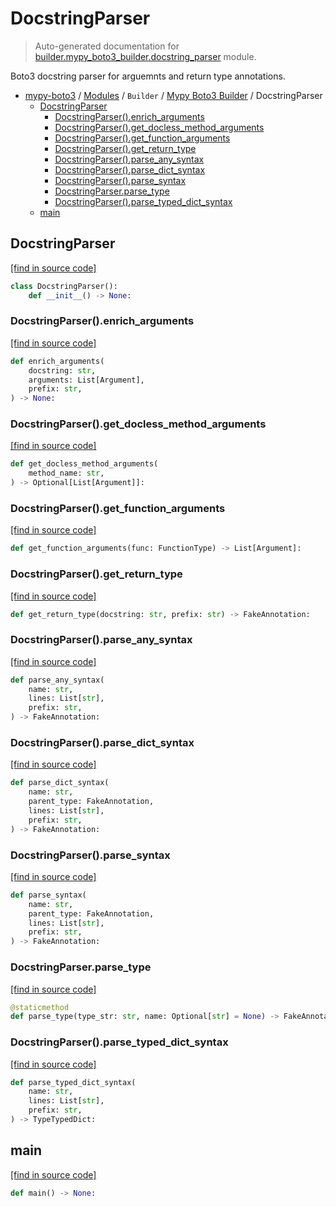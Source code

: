 # DocstringParser

> Auto-generated documentation for [builder.mypy_boto3_builder.docstring_parser](https://github.com/vemel/mypy_boto3/blob/master/builder/mypy_boto3_builder/docstring_parser.py) module.

Boto3 docstring parser for arguemnts and return type annotations.

- [mypy-boto3](../../README.md#mypy_boto3) / [Modules](../../MODULES.md#mypy-boto3-modules) / `Builder` / [Mypy Boto3 Builder](index.md#mypy-boto3-builder) / DocstringParser
    - [DocstringParser](#docstringparser)
        - [DocstringParser().enrich_arguments](#docstringparserenrich_arguments)
        - [DocstringParser().get_docless_method_arguments](#docstringparserget_docless_method_arguments)
        - [DocstringParser().get_function_arguments](#docstringparserget_function_arguments)
        - [DocstringParser().get_return_type](#docstringparserget_return_type)
        - [DocstringParser().parse_any_syntax](#docstringparserparse_any_syntax)
        - [DocstringParser().parse_dict_syntax](#docstringparserparse_dict_syntax)
        - [DocstringParser().parse_syntax](#docstringparserparse_syntax)
        - [DocstringParser.parse_type](#docstringparserparse_type)
        - [DocstringParser().parse_typed_dict_syntax](#docstringparserparse_typed_dict_syntax)
    - [main](#main)

## DocstringParser

[[find in source code]](https://github.com/vemel/mypy_boto3/blob/master/builder/mypy_boto3_builder/docstring_parser.py#L24)

```python
class DocstringParser():
    def __init__() -> None:
```

### DocstringParser().enrich_arguments

[[find in source code]](https://github.com/vemel/mypy_boto3/blob/master/builder/mypy_boto3_builder/docstring_parser.py#L153)

```python
def enrich_arguments(
    docstring: str,
    arguments: List[Argument],
    prefix: str,
) -> None:
```

### DocstringParser().get_docless_method_arguments

[[find in source code]](https://github.com/vemel/mypy_boto3/blob/master/builder/mypy_boto3_builder/docstring_parser.py#L102)

```python
def get_docless_method_arguments(
    method_name: str,
) -> Optional[List[Argument]]:
```

### DocstringParser().get_function_arguments

[[find in source code]](https://github.com/vemel/mypy_boto3/blob/master/builder/mypy_boto3_builder/docstring_parser.py#L142)

```python
def get_function_arguments(func: FunctionType) -> List[Argument]:
```

### DocstringParser().get_return_type

[[find in source code]](https://github.com/vemel/mypy_boto3/blob/master/builder/mypy_boto3_builder/docstring_parser.py#L51)

```python
def get_return_type(docstring: str, prefix: str) -> FakeAnnotation:
```

### DocstringParser().parse_any_syntax

[[find in source code]](https://github.com/vemel/mypy_boto3/blob/master/builder/mypy_boto3_builder/docstring_parser.py#L214)

```python
def parse_any_syntax(
    name: str,
    lines: List[str],
    prefix: str,
) -> FakeAnnotation:
```

### DocstringParser().parse_dict_syntax

[[find in source code]](https://github.com/vemel/mypy_boto3/blob/master/builder/mypy_boto3_builder/docstring_parser.py#L250)

```python
def parse_dict_syntax(
    name: str,
    parent_type: FakeAnnotation,
    lines: List[str],
    prefix: str,
) -> FakeAnnotation:
```

### DocstringParser().parse_syntax

[[find in source code]](https://github.com/vemel/mypy_boto3/blob/master/builder/mypy_boto3_builder/docstring_parser.py#L236)

```python
def parse_syntax(
    name: str,
    parent_type: FakeAnnotation,
    lines: List[str],
    prefix: str,
) -> FakeAnnotation:
```

### DocstringParser.parse_type

[[find in source code]](https://github.com/vemel/mypy_boto3/blob/master/builder/mypy_boto3_builder/docstring_parser.py#L201)

```python
@staticmethod
def parse_type(type_str: str, name: Optional[str] = None) -> FakeAnnotation:
```

### DocstringParser().parse_typed_dict_syntax

[[find in source code]](https://github.com/vemel/mypy_boto3/blob/master/builder/mypy_boto3_builder/docstring_parser.py#L268)

```python
def parse_typed_dict_syntax(
    name: str,
    lines: List[str],
    prefix: str,
) -> TypeTypedDict:
```

## main

[[find in source code]](https://github.com/vemel/mypy_boto3/blob/master/builder/mypy_boto3_builder/docstring_parser.py#L297)

```python
def main() -> None:
```
